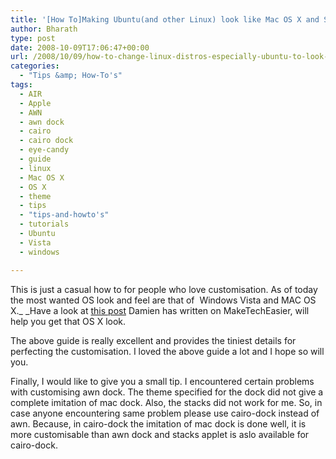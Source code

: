 ```yaml
---
title: '[How To]Making Ubuntu(and other Linux) look like Mac OS X and Some Tips on AWN dock'
author: Bharath
type: post
date: 2008-10-09T17:06:47+00:00
url: /2008/10/09/how-to-change-linux-distros-especially-ubuntu-to-look-like-mac-os-x/
categories:
  - "Tips &amp; How-To's"
tags:
  - AIR
  - Apple
  - AWN
  - awn dock
  - cairo
  - cairo dock
  - eye-candy
  - guide
  - linux
  - Mac OS X
  - OS X
  - theme
  - tips
  - "tips-and-howto's"
  - tutorials
  - Ubuntu
  - Vista
  - windows

---
```

This is just a casual how to for people who love customisation. As of today the most wanted OS look and feel are that of  Windows Vista and MAC OS X._ _Have a look at [this post][1] Damien has written on MakeTechEasier, will help you get that OS X look.                                

The above guide is really excellent and provides the tiniest details for perfecting the customisation. I loved the above guide a lot and I hope so will you.

Finally, I would like to give you a small tip. I encountered certain problems with customising awn dock. The theme specified for the dock did not give a complete imitation of mac dock. Also, the stacks did not work for me. So, in case anyone encountering same problem please use cairo-dock instead of awn. Because, in cairo-dock the imitation of mac dock is done well, it is more customisable than awn dock and stacks applet is aslo available for cairo-dock.

 [1]: https://maketecheasier.com/turn-your-ubuntu-hardy-to-mac-osx-leopard/2008/07/23